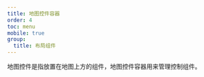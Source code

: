 ```yaml
---
title: 地图控件容器
order: 4
toc: menu
mobile: true
group:
  title: 布局组件
---
```


地图控件是指放置在地图上方的组件，地图控件容器用来管理控制组件。

<API hideTitle src='../../packages/pc/src/layout/MapControl/index.tsx'></API>
